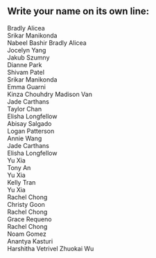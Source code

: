 ## Write your name on its own line:   


Bradly Alicea    
Srikar Manikonda  
Nabeel Bashir
Bradly Alicea  
Jocelyn Yang   
Jakub Szumny   
Dianne Park   
Shivam Patel    
Srikar Manikonda   
Emma Guarni   
Kinza Chouhdry 
Madison Van   
Jade Carthans   
Taylor Chan   
Elisha Longfellow   
Abisay Salgado   
Logan Patterson  
Annie Wang   
Jade Carthans   
Elisha Longfellow    
Yu Xia    
Tony An   
Yu Xia    
Kelly Tran   
Yu Xia     
Rachel Chong      
Christy Goon     
Rachel Chong    
Grace Requeno    
Rachel Chong  
Noam Gomez  
Anantya Kasturi   
Harshitha Vetrivel
Zhuokai Wu
